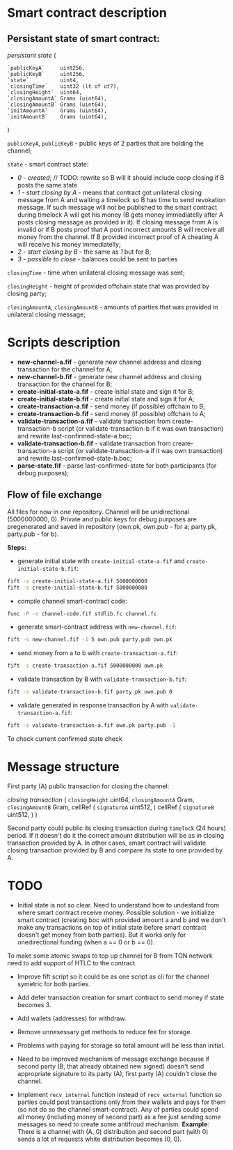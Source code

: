 # Smart contract description

## Persistant state of smart contract:

*persistant state*
(
    
    `publicKeyA`     uint256, 
    `publicKeyB`     uint256, 
    `state`          uint4, 
    `closingTime`    uint32 (lt of ut?), 
    `closingHeight`  uint64, 
    `closingAmountA` Grams (uint64),
    `closingAmountB` Grams (uint64),
    `initAmountA`    Grams (uint64),
    `initAmountB`    Grams (uint64),
)

`publicKeyA`, `publicKeyB` - public keys of 2 parties that are holding the channel;

`state` - smart contract state:
- *0* - _created_;
// TODO: rewrite so B will it should include coop closing if B posts the same state
- *1* - _start closing by A_ - means that contract got unilateral closing message from A and waiting a timelock so B has time to send revokation message. If such message will not be published to the smart contract during timelock A will get his money (B gets money immediatelly after A posts closing message as provided in it). If closing message from A is invalid or if B posts proof that A post incorrect amounts B will receive all money from the channel. If B provided incorrect proof of A cheating A will receive his money immediatelly;
- *2* - _start closing by B_ - the same as *1* but for B;
- *3* - _possible to close_ - balances could be sent to parties

`closingTime` - time when unilateral closing message was sent;

`closingHeight` - height of provided offchain state that was provided by closing party;

`closingAmountA`, `closingAmountB` - amounts of parties that was provided in unilateral closing message;

# Scripts description

- **new-channel-a.fif** - generate new channel address and closing transaction for the channel for A;
- **new-channel-b.fif** - generate new channel address and closing transaction for the channel for B;
- **create-initial-state-a.fif** - create initial state and sign it for B;
- **create-initial-state-b.fif** - create initial state and sign it for A;
- **create-transaction-a.fif** - send money (if possible) offchain to B;
- **create-transaction-b.fif** - send money (if possible) offchain to A;
- **validate-transaction-a.fif** - validate transaction from create-transaction-b script (or validate-transaction-b if it was own transaction) and rewrite last-confirmed-state-a.boc;
- **validate-transaction-b.fif** - validate transaction from create-transaction-a script (or validate-transaction-a if it was own transaction) and rewrite last-confirmed-state-b.boc;
- **parse-state.fif** - parse last-confirmed-state for both participants (for debug purposes);

## Flow of file exchange

All files for now in one repository. Channel will be unidirectional (5000000000, 0). Private and public keys for debug purposes are pregenerated and saved in repository (own.pk, own.pub - for a; party.pk, party.pub - for b).

**Steps:**
- generate initial state with `create-initial-state-a.fif` and `create-initial-state-b.fif`:
```bash
fift -s create-initial-state-a.fif 5000000000
fift -s create-initial-state-b.fif 5000000000
```
- compile channel smart-contract code:
```bash
func -P -o channel-code.fif stdlib.fc channel.fc
```
- generate smart-contract address with `new-channel.fif`:
```bash
fift -s new-channel.fif -1 5 own.pub party.pub own.pk
```
- send money from a to b with `create-transaction-a.fif`:
```bash
fift -s create-transaction-a.fif 5000000000 own.pk
```
- validate transaction by B with `validate-transaction-b.fif`:
```bash
fift -s validate-transaction-b.fif party.pk own.pub 0
```
- validate generated in response transaction by A with `validate-transaction-a.fif`:
```bash
fift -s validate-transaction-a.fif own.pk party.pub -1
```

To check current confirmed state check 

# Message structure

First party (A) public transaction for closing the channel:

*closing transaction*
(
    `closingHeight`  uint64, 
    `closingAmountA` Gram,
    `closingAmountB` Gram,
    cellRef (
        `signatureA` uint512,
    )
    cellRef (
        `signatureB` uint512,
    )
)

Second party could public its closing transaction during `timelock` (24 hours) period. If it doesn't do it the correct amount distribution will be as in closing transaction provided by A. In other cases, smart contract will validate closing transaction provided by B and compare its state to one provided by A.

# TODO
- Initial state is not so clear. Need to understand how to undestand from where smart contract receive money. Possible solution - we initialize smart contract (creating boc with provided amount a and b and we don't make any transactions on top of initial state before smart contract doesn't get money from both parties). But it works only for onedirectional funding (when a == 0 or b == 0).

To make some atomic swaps to top up channel for B from TON network need to add support of HTLC to the contract.

- Improve fift script so it could be as one script as cli for the channel symetric for both parties.

- Add defer transaction creation for smart contract to send money if state becomes 3.

- Add wallets (addresses) for withdraw.

- Remove unnesessary get methods to reduce fee for storage.

- Problems with paying for storage so total amount will be less than initial.

- Need to be improved mechanism of message exchange because if second party (B, that already obtained new signed) doesn't send appropriate signature to its party (A), first party (A) couldn't close the channel.

- Implement `recv_internal` function instead of `recv_external` function so parties could post transactions only from their wallets and pays for them (so not do so the channel smart-contract). Any of parties could spend all money (including money of second part) as a fee just sending some messages so need to create some antifroud mechanism.
**Example**: There is a channel with (A, 0) distribution and second part (with 0) sends a lot of requests white distribution becomes (0, 0).

